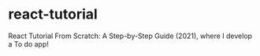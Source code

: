 # react-tutorial
React Tutorial From Scratch: A Step-by-Step Guide (2021), where I develop a To do app!
